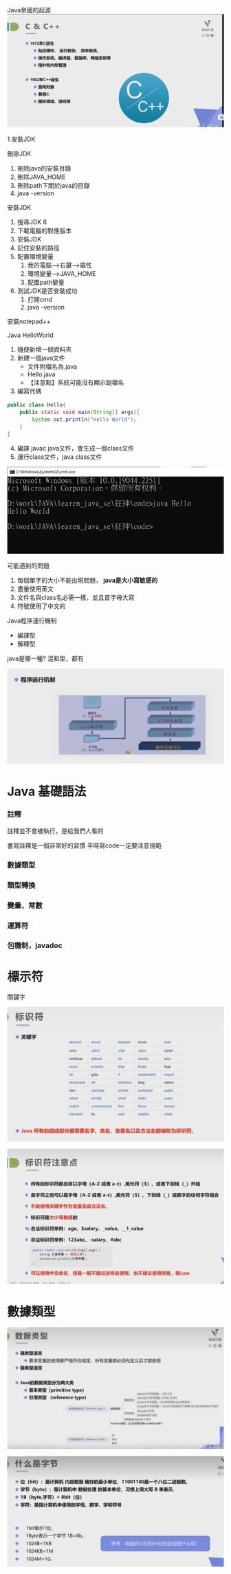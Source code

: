 Java帝國的起源
![img_12.png](img_12.png)

1.安裝JDK

刪除JDK
1. 刪除java的安裝目錄
2. 刪除JAVA_HOME
3. 刪除path下關於java的目錄
4. java -version

安裝JDK
1. 搜尋JDK 8
2. 下載電腦的對應版本
3. 安裝JDK
4. 記住安裝的路徑
5. 配置環境變量
   1. 我的電腦-->右鍵-->屬性
   2. 環境變量-->JAVA_HOME
   3. 配置path變量
6. 測試JDK是否安裝成功
   1. 打開cmd
   2. java -version

安裝notepad++

Java HelloWorld
1. 隨便新增一個資料夾
2. 新建一個java文件
   - 文件附檔名為.java
   - Hello.java
   - 【注意點】系統可能沒有顯示副檔名
3. 編寫代碼

```java
public class Hello{
    public static void main(String[] args){
        System.out.println("Hello World");
    }
}
```
   
4. 編譯 javac java文件，會生成一個class文件
5. 運行class文件，java class文件

![img_13.png](img_13.png)

可能遇到的問題
1. 每個單字的大小不能出現問題， **java是大小寫敏感的**
2. 盡量使用英文
3. 文件名與class名必需一樣，並且首字母大寫
4. 符號使用了中文的

Java程序運行機制
- 編譯型
- 解釋型

java是哪一種? 混和型，都有

![img_14.png](img_14.png)


# Java 基礎語法

### 註釋
註釋並不會被執行，是給我們人看的

書寫註釋是一個非常好的習慣
平時寫code一定要注意規範

### 數據類型

### 類型轉換

### 變量、常數

### 運算符

### 包機制，javadoc

# 標示符

關鍵字

![img_21.png](img_21.png)

![img_22.png](img_22.png)

# 數據類型

![img_23.png](img_23.png)

![img_24.png](img_24.png)






















